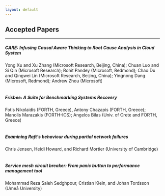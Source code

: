 ```yaml
---
layout: default
---
```


## Accepted Papers
---

##### CARE: Infusing Causal Aware Thinking to Root Cause Analysis in Cloud System
Yong Xu and Xu Zhang (Microsoft Research, Beijing, China); Chuan Luo and Si Qin (Microsoft Research); Rohit Pandey (Microsoft, Redmond); Chao Du and Qingwei Lin (Microsoft Research, Beijing, China); Yingnong Dang (Microsoft, Redmond); Andrew Zhou (Microsoft)
<br/><br/>

##### Frisbee: A Suite for Benchmarking Systems Recovery
Fotis Nikolaidis (FORTH, Greece), Antony Chazapis (FORTH, Greece); Manolis Marazakis (FORTH-ICS); Angelos Bilas (Univ. of Crete and FORTH, Greece)
<br/><br/>

##### Examining Raft's behaviour during partial network failures
Chris Jensen, Heidi Howard, and Richard Mortier (University of Cambridge)
<br/><br/>

##### Service mesh circuit breaker: From panic button to performance management tool
Mohammad Reza Saleh Sedghpour, Cristian Klein, and Johan Tordsson (Umeå University)
